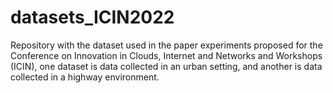 # datasets_ICIN2022

Repository with the dataset used in the paper experiments proposed for the Conference on Innovation in Clouds, Internet and Networks and Workshops (ICIN), one dataset is data collected in an urban setting, and another is data collected in a highway environment.
